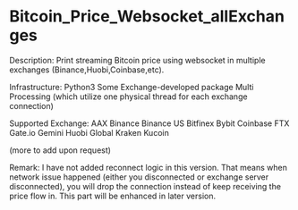 # Bitcoin_Price_Websocket_allExchanges
Description:
Print streaming Bitcoin price using websocket in multiple exchanges (Binance,Huobi,Coinbase,etc). 

Infrastructure:
Python3
Some Exchange-developed package
Multi Processing (which utilize one physical thread for each exchange connection)

Supported Exchange:
AAX
Binance
Binance US
Bitfinex
Bybit
Coinbase
FTX
Gate.io
Gemini
Huobi Global
Kraken
Kucoin

(more to add upon request)

Remark:
I have not added reconnect logic in this version. That means when network issue happened (either you disconnected or exchange server disconnected), you will drop the connection instead of keep receiving the price flow in. This part will be enhanced in later version.
